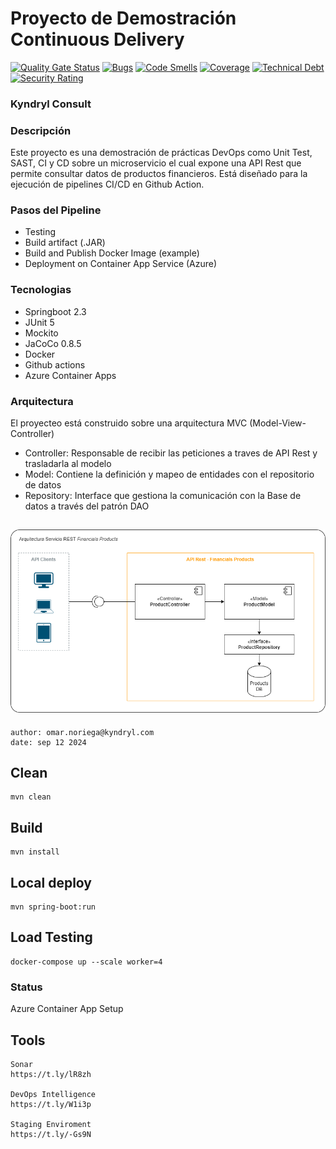 # Proyecto de Demostración Continuous Delivery
[![Quality Gate Status](https://sonarcloud.io/api/project_badges/measure?project=devops-intelligence-org_workshop-unit-test&metric=alert_status)](https://sonarcloud.io/summary/new_code?id=devops-intelligence-org_workshop-unit-test)
[![Bugs](https://sonarcloud.io/api/project_badges/measure?project=devops-intelligence-org_workshop-unit-test&metric=bugs)](https://sonarcloud.io/summary/new_code?id=devops-intelligence-org_workshop-unit-test)
[![Code Smells](https://sonarcloud.io/api/project_badges/measure?project=devops-intelligence-org_workshop-unit-test&metric=code_smells)](https://sonarcloud.io/summary/new_code?id=devops-intelligence-org_workshop-unit-test)
[![Coverage](https://sonarcloud.io/api/project_badges/measure?project=devops-intelligence-org_workshop-unit-test&metric=coverage)](https://sonarcloud.io/summary/new_code?id=devops-intelligence-org_workshop-unit-test)
[![Technical Debt](https://sonarcloud.io/api/project_badges/measure?project=devops-intelligence-org_workshop-unit-test&metric=sqale_index)](https://sonarcloud.io/summary/new_code?id=devops-intelligence-org_workshop-unit-test)
[![Security Rating](https://sonarcloud.io/api/project_badges/measure?project=devops-intelligence-org_workshop-unit-test&metric=security_rating)](https://sonarcloud.io/summary/new_code?id=devops-intelligence-org_workshop-unit-test)
### Kyndryl Consult

### Descripción
Este proyecto es una demostración de prácticas DevOps como Unit Test, SAST, CI y CD sobre un microservicio el cual expone una API Rest que permite consultar datos de productos financieros.
Está diseñado para la ejecución de pipelines CI/CD en Github Action. 

### Pasos del Pipeline

- Testing
- Build artifact (.JAR)
- Build and Publish Docker Image (example)
- Deployment on Container App Service (Azure)

### Tecnologias

- Springboot 2.3
- JUnit 5
- Mockito
- JaCoCo 0.8.5
- Docker
- Github actions
- Azure Container Apps

### Arquitectura
El proyecteo está construido sobre una arquitectura MVC (Model-View-Controller)

- Controller: Responsable de recibir las peticiones a traves de API Rest y trasladarla al modelo
- Model: Contiene la definición y mapeo de entidades con el repositorio de datos
- Repository: Interface que gestiona la comunicación con la Base de datos a través del patrón DAO 

![Diagrama de Arquitectura](docs/diagrama-arquitectura.drawio.png)
---
    author: omar.noriega@kyndryl.com
    date: sep 12 2024


## Clean
    mvn clean

## Build
    mvn install
    
## Local deploy
    mvn spring-boot:run

## Load Testing
    docker-compose up --scale worker=4

### Status
Azure Container App Setup

## Tools
    Sonar
    https://t.ly/lR8zh
    
    DevOps Intelligence
    https://t.ly/W1i3p

    Staging Enviroment
    https://t.ly/-Gs9N